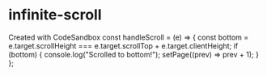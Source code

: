 # infinite-scroll
Created with CodeSandbox
const handleScroll = (e) => {
    const bottom =
      e.target.scrollHeight === e.target.scrollTop + e.target.clientHeight;
    if (bottom) {
      console.log("Scrolled to bottom!");
      setPage((prev) => prev + 1);
    }
  };
